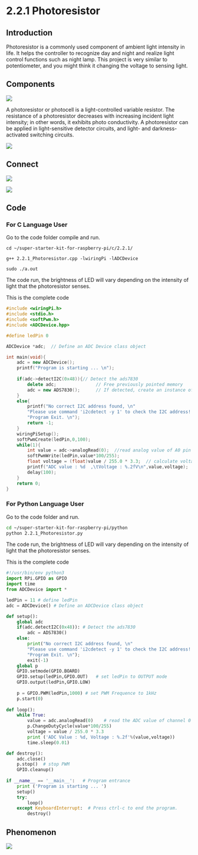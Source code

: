 
# 2.2.1 Photoresistor

## Introduction

Photoresistor is a commonly used component of ambient light intensity in life. It helps the controller to recognize day and night and realize light control functions such as night lamp. This project is very similar to potentiometer, and you might think it changing the voltage to sensing light.

## Components

![](./img/list/list_2.2.1_photoresistor.png)

A photoresistor or photocell is a light-controlled variable resistor. The resistance of a photoresistor decreases with increasing incident light intensity; in other words, it exhibits photo conductivity. A photoresistor can be applied in light-sensitive detector circuits, and light- and darkness-activated switching circuits.

![](./img/image196.png)

## Connect

![](./img/image322.png)

![](./img/connect/2.2.1.png)

## Code

### For  C  Language User

Go to the code folder compile and run.

```shell
cd ~/super-starter-kit-for-raspberry-pi/c/2.2.1/
```

```shell
g++ 2.2.1_Photoresistor.cpp -lwiringPi -lADCDevice
```

```shell
sudo ./a.out
```

The code run, the brightness of LED will vary depending on the intensity of light that the photoresistor senses.

This is the complete code

```cpp
#include <wiringPi.h>
#include <stdio.h>
#include <softPwm.h>
#include <ADCDevice.hpp>

#define ledPin 0

ADCDevice *adc;  // Define an ADC Device class object

int main(void){
    adc = new ADCDevice();
    printf("Program is starting ... \n");
    
    if(adc->detectI2C(0x48)){// Detect the ads7830
        delete adc;               // Free previously pointed memory
        adc = new ADS7830();      // If detected, create an instance of ADS7830.
    }
    else{
        printf("No correct I2C address found, \n"
        "Please use command 'i2cdetect -y 1' to check the I2C address! \n"
        "Program Exit. \n");
        return -1;
    } 
    wiringPiSetup();    
    softPwmCreate(ledPin,0,100);    
    while(1){
        int value = adc->analogRead(0);  //read analog value of A0 pin
        softPwmWrite(ledPin,value*100/255);
        float voltage = (float)value / 255.0 * 3.3;  // calculate voltage
        printf("ADC value : %d  ,\tVoltage : %.2fV\n",value,voltage);
        delay(100);
    }
    return 0;
}

```
### For  Python  Language User

Go to the code folder and run.

```sh
cd ~/super-starter-kit-for-raspberry-pi/python
python 2.2.1_Photoresistor.py
```

The code run, the brightness of LED will vary depending on the intensity of light that the photoresistor senses.

This is the complete code

```python
#!/usr/bin/env python3
import RPi.GPIO as GPIO
import time
from ADCDevice import *

ledPin = 11 # define ledPin
adc = ADCDevice() # Define an ADCDevice class object

def setup():
    global adc
    if(adc.detectI2C(0x48)): # Detect the ads7830
        adc = ADS7830()
    else:
        print("No correct I2C address found, \n"
        "Please use command 'i2cdetect -y 1' to check the I2C address! \n"
        "Program Exit. \n");
        exit(-1)
    global p
    GPIO.setmode(GPIO.BOARD)
    GPIO.setup(ledPin,GPIO.OUT)   # set ledPin to OUTPUT mode
    GPIO.output(ledPin,GPIO.LOW)
    
    p = GPIO.PWM(ledPin,1000) # set PWM Frequence to 1kHz
    p.start(0)
    
def loop():
    while True:
        value = adc.analogRead(0)    # read the ADC value of channel 0
        p.ChangeDutyCycle(value*100/255)
        voltage = value / 255.0 * 3.3
        print ('ADC Value : %d, Voltage : %.2f'%(value,voltage))
        time.sleep(0.01)

def destroy():
    adc.close()
    p.stop()  # stop PWM
    GPIO.cleanup()
    
if __name__ == '__main__':   # Program entrance
    print ('Program is starting ... ')
    setup()
    try:
        loop()
    except KeyboardInterrupt:  # Press ctrl-c to end the program.
        destroy()
```

## Phenomenon

![](./img/phenomenon/221.jpg)